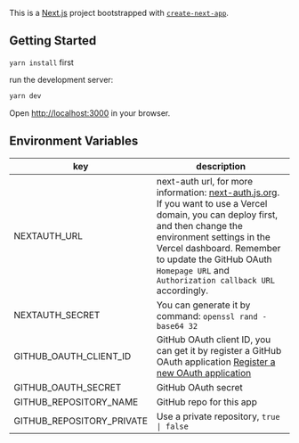 This is a [Next.js](https://nextjs.org/) project bootstrapped with [`create-next-app`](https://github.com/vercel/next.js/tree/canary/packages/create-next-app).

## Getting Started

`yarn install` first

run the development server:

```bash
yarn dev
```

Open [http://localhost:3000](http://localhost:3000) in your browser.

## Environment Variables

| key                       | description                                                                                                                                                                                                                                                                                                                                                     |
| ------------------------- | --------------------------------------------------------------------------------------------------------------------------------------------------------------------------------------------------------------------------------------------------------------------------------------------------------------------------------------------------------------- |
| NEXTAUTH_URL              | next-auth url, for more information: [next-auth.js.org](https://next-auth.js.org/getting-started/example#deploying-to-production). If you want to use a Vercel domain, you can deploy first, and then change the environment settings in the Vercel dashboard. Remember to update the GitHub OAuth `Homepage URL` and `Authorization callback URL` accordingly. |
| NEXTAUTH_SECRET           | You can generate it by command: `openssl rand -base64 32`                                                                                                                                                                                                                                                                                                       |
| GITHUB_OAUTH_CLIENT_ID    | GitHub OAuth client ID, you can get it by register a GitHub OAuth application [Register a new OAuth application](https://github.com/settings/applications/new)                                                                                                                                                                                                  |
| GITHUB_OAUTH_SECRET       | GitHub OAuth secret                                                                                                                                                                                                                                                                                                                                             |
| GITHUB_REPOSITORY_NAME    | GitHub repo for this app                                                                                                                                                                                                                                                                                                                                        |
| GITHUB_REPOSITORY_PRIVATE | Use a private repository, `true \| false`                                                                                                                                                                                                                                                                                                                       |
